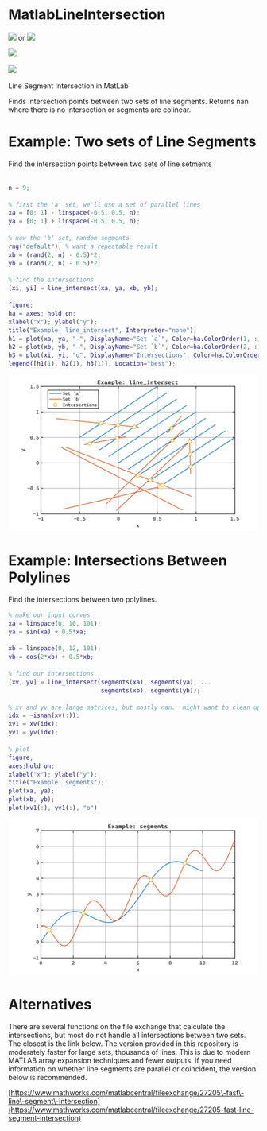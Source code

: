 
# MatlabLineIntersection

[<img src="https://www.mathworks.com/matlabcentral/images/matlab%2Dfile%2Dexchange.svg">](https://www.mathworks.com/matlabcentral/fileexchange/172409-matlablineintersection) or [<img src="https://www.mathworks.com/images/responsive/global/open%2Din%2Dmatlab%2Donline.svg">](https://matlab.mathworks.com/open/github/v1?repo=btmy87/MatlabLineIntersection&file=README.mlx)


[<img src="https://github.com/btmy87/MatlabLineIntersection/actions/workflows/Testing.yml/badge.svg">](https://github.com/btmy87/MatlabLineIntersection/actions/workflows/Testing.yml)


[<img src="https://gist.githubusercontent.com/btmy87/0f25477c0a3820599438e573cee862a3/raw/badge.svg" />](https://gist.githubusercontent.com/btmy87/0f25477c0a3820599438e573cee862a3/raw/badge.svg)


Line Segment Intersection in MatLab


Finds intersection points between two sets of line segments.  Returns nan where there is no intersection or segments are colinear.

# Example: Two sets of Line Segments

Find the intersection points between two sets of line setments

```matlab

n = 9;

% first the 'a' set, we'll use a set of parallel lines
xa = [0; 1] - linspace(-0.5, 0.5, n);
ya = [0; 1] + linspace(-0.5, 0.5, n);

% now the 'b' set, random segments
rng("default"); % want a repeatable result
xb = (rand(2, n) - 0.5)*2;
yb = (rand(2, n) - 0.5)*2;

% find the intersections
[xi, yi] = line_intersect(xa, ya, xb, yb);

figure; 
ha = axes; hold on;
xlabel("x"); ylabel("y");
title("Example: line_intersect", Interpreter="none");
h1 = plot(xa, ya, "-", DisplayName="Set `a`", Color=ha.ColorOrder(1, :));
h2 = plot(xb, yb, "-", DisplayName="Set `b`", Color=ha.ColorOrder(2, :));
h3 = plot(xi, yi, "o", DisplayName="Intersections", Color=ha.ColorOrder(3, :));
legend([h1(1), h2(1), h3(1)], Location="best");
```

<picture>
  <source media="(prefers-color-scheme: dark)" srcset="resources/README_0_dark.svg">
  <source media="(prefers-color-scheme: light)" srcset="resources/README_0_light.svg">
  <img alt="figure_0" src="resources/README_0_light.svg">
</picture>

# Example: Intersections Between Polylines

Find the intersections between two polylines.

```matlab
% make our input curves
xa = linspace(0, 10, 101);
ya = sin(xa) + 0.5*xa;

xb = linspace(0, 12, 101);
yb = cos(2*xb) + 0.5*xb;

% find our intersections
[xv, yv] = line_intersect(segments(xa), segments(ya), ...
                          segments(xb), segments(yb));

% xv and yv are large matrices, but mostly nan.  might want to clean up
idx = ~isnan(xv(:));
xv1 = xv(idx);
yv1 = yv(idx);

% plot
figure;
axes;hold on;
xlabel("x"); ylabel("y");
title("Example: segments");
plot(xa, ya);
plot(xb, yb);
plot(xv1(:), yv1(:), "o")
```

<picture>
  <source media="(prefers-color-scheme: dark)" srcset="resources/README_1_dark.svg">
  <source media="(prefers-color-scheme: light)" srcset="resources/README_1_light.svg">
  <img alt="figure_1" src="resources/README_1_light.svg">
</picture>

# Alternatives

There are several functions on the file exchange that calculate the intersections, but most do not handle all intersections between two sets.  The closest is the link below.  The version provided in this repository is moderately faster for large sets, thousands of lines.  This is due to modern MATLAB array expansion techniques and fewer outputs.  If you need information on whether line segments are parallel or coincident, the version below is recommended.


[https://www.mathworks.com/matlabcentral/fileexchange/27205\-fast\-line\-segment\-intersection](https://www.mathworks.com/matlabcentral/fileexchange/27205-fast-line-segment-intersection)

